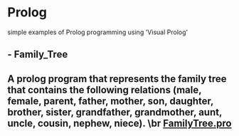 # Prolog
 
 simple examples of Prolog programming using 'Visual Prolog'
 
 
 ## - Family_Tree
 
A prolog program that represents the family tree that contains the following relations 
(male, female,
parent, father, mother, son, daughter, brother, sister,
grandfather, grandmother, aunt, uncle, cousin, nephew, niece). \br
[FamilyTree.pro](https://github.com/saraatq/Prolog/blob/main/FamilyTree.pro)
---

